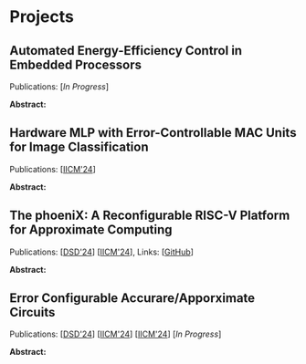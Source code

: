 # Projects

## Automated Energy-Efficiency Control in Embedded Processors
Publications: [*In Progress*]

**Abstract:**

## Hardware MLP with Error-Controllable MAC Units for Image Classification
Publications: [[IICM'24]()]

**Abstract:**

## The phoeniX: A Reconfigurable RISC-V Platform for Approximate Computing
Publications: [[DSD'24]()] [[IICM'24]()], Links: [[GitHub]()]

**Abstract:**

## Error Configurable Accurare/Apporximate Circuits
Publications: [[DSD'24]()] [[IICM'24]()] [[IICM'24]()] [*In Progress*]

**Abstract:**